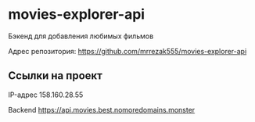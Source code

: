 # movies-explorer-api
Бэкенд для добавления любимых фильмов

Адрес репозитория: https://github.com/mrrezak555/movies-explorer-api

## Ссылки на проект

IP-адрес 158.160.28.55

Backend https://api.movies.best.nomoredomains.monster
